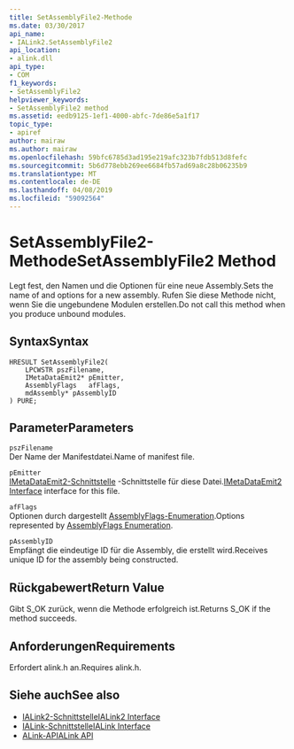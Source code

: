 ```yaml
---
title: SetAssemblyFile2-Methode
ms.date: 03/30/2017
api_name:
- IALink2.SetAssemblyFile2
api_location:
- alink.dll
api_type:
- COM
f1_keywords:
- SetAssemblyFile2
helpviewer_keywords:
- SetAssemblyFile2 method
ms.assetid: eedb9125-1ef1-4000-abfc-7de86e5a1f17
topic_type:
- apiref
author: mairaw
ms.author: mairaw
ms.openlocfilehash: 59bfc6785d3ad195e219afc323b7fdb513d8fefc
ms.sourcegitcommit: 5b6d778ebb269ee6684fb57ad69a8c28b06235b9
ms.translationtype: MT
ms.contentlocale: de-DE
ms.lasthandoff: 04/08/2019
ms.locfileid: "59092564"
---
```

# <a name="setassemblyfile2-method"></a><span data-ttu-id="81bf8-102">SetAssemblyFile2-Methode</span><span class="sxs-lookup"><span data-stu-id="81bf8-102">SetAssemblyFile2 Method</span></span>
<span data-ttu-id="81bf8-103">Legt fest, den Namen und die Optionen für eine neue Assembly.</span><span class="sxs-lookup"><span data-stu-id="81bf8-103">Sets the name of and options for a new assembly.</span></span> <span data-ttu-id="81bf8-104">Rufen Sie diese Methode nicht, wenn Sie die ungebundene Modulen erstellen.</span><span class="sxs-lookup"><span data-stu-id="81bf8-104">Do not call this method when you produce unbound modules.</span></span>  
  
## <a name="syntax"></a><span data-ttu-id="81bf8-105">Syntax</span><span class="sxs-lookup"><span data-stu-id="81bf8-105">Syntax</span></span>  
  
```  
HRESULT SetAssemblyFile2(  
    LPCWSTR pszFilename,  
    IMetaDataEmit2* pEmitter,  
    AssemblyFlags   afFlags,  
    mdAssembly* pAssemblyID  
) PURE;  
```  
  
## <a name="parameters"></a><span data-ttu-id="81bf8-106">Parameter</span><span class="sxs-lookup"><span data-stu-id="81bf8-106">Parameters</span></span>  
 `pszFilename`  
 <span data-ttu-id="81bf8-107">Der Name der Manifestdatei.</span><span class="sxs-lookup"><span data-stu-id="81bf8-107">Name of manifest file.</span></span>  
  
 `pEmitter`  
 <span data-ttu-id="81bf8-108">[IMetaDataEmit2-Schnittstelle](../../../../docs/framework/unmanaged-api/metadata/imetadataemit2-interface.md) -Schnittstelle für diese Datei.</span><span class="sxs-lookup"><span data-stu-id="81bf8-108">[IMetaDataEmit2 Interface](../../../../docs/framework/unmanaged-api/metadata/imetadataemit2-interface.md) interface for this file.</span></span>  
  
 `afFlags`  
 <span data-ttu-id="81bf8-109">Optionen durch dargestellt [AssemblyFlags-Enumeration](../../../../docs/framework/unmanaged-api/metadata/assemblyflags-enumeration.md).</span><span class="sxs-lookup"><span data-stu-id="81bf8-109">Options represented by [AssemblyFlags Enumeration](../../../../docs/framework/unmanaged-api/metadata/assemblyflags-enumeration.md).</span></span>  
  
 `pAssemblyID`  
 <span data-ttu-id="81bf8-110">Empfängt die eindeutige ID für die Assembly, die erstellt wird.</span><span class="sxs-lookup"><span data-stu-id="81bf8-110">Receives unique ID for the assembly being constructed.</span></span>  
  
## <a name="return-value"></a><span data-ttu-id="81bf8-111">Rückgabewert</span><span class="sxs-lookup"><span data-stu-id="81bf8-111">Return Value</span></span>  
 <span data-ttu-id="81bf8-112">Gibt S_OK zurück, wenn die Methode erfolgreich ist.</span><span class="sxs-lookup"><span data-stu-id="81bf8-112">Returns S_OK if the method succeeds.</span></span>  
  
## <a name="requirements"></a><span data-ttu-id="81bf8-113">Anforderungen</span><span class="sxs-lookup"><span data-stu-id="81bf8-113">Requirements</span></span>  
 <span data-ttu-id="81bf8-114">Erfordert alink.h an.</span><span class="sxs-lookup"><span data-stu-id="81bf8-114">Requires alink.h.</span></span>  
  
## <a name="see-also"></a><span data-ttu-id="81bf8-115">Siehe auch</span><span class="sxs-lookup"><span data-stu-id="81bf8-115">See also</span></span>

- [<span data-ttu-id="81bf8-116">IALink2-Schnittstelle</span><span class="sxs-lookup"><span data-stu-id="81bf8-116">IALink2 Interface</span></span>](../../../../docs/framework/unmanaged-api/alink/ialink2-interface.md)
- [<span data-ttu-id="81bf8-117">IALink-Schnittstelle</span><span class="sxs-lookup"><span data-stu-id="81bf8-117">IALink Interface</span></span>](../../../../docs/framework/unmanaged-api/alink/ialink-interface.md)
- [<span data-ttu-id="81bf8-118">ALink-API</span><span class="sxs-lookup"><span data-stu-id="81bf8-118">ALink API</span></span>](../../../../docs/framework/unmanaged-api/alink/index.md)
